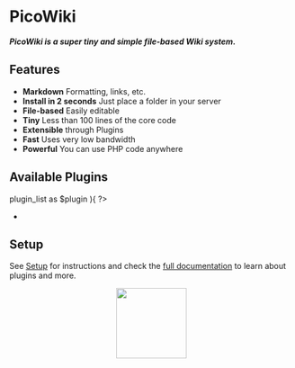 # PicoWiki

**_PicoWiki is a super tiny and simple file-based Wiki system._**


## Features

- **Markdown** Formatting, links, etc.
- **Install in 2 seconds** Just place a folder in your server
- **File-based** Easily editable
- **Tiny** Less than 100 lines of the core code
- **Extensible** through Plugins
- **Fast** Uses very low bandwidth
- **Powerful** You can use PHP code anywhere


## Available Plugins

<?php foreach( $this->plugin_list as $plugin ){ ?>
- <?=pathinfo($plugin)['filename']?>

<?php } ?>

## Setup

See [Setup](setup) for instructions and check the [full documentation](https://github.com/luckyshot/picowiki#readme) to learn about plugins and more.

<p style="text-align: center"><img src="<?=$this->config['app_url']?>static/picowiki-icon.png" style="height:125px;width:125px"></p>
